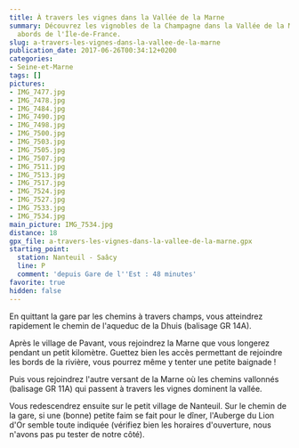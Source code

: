 ```yaml
---
title: À travers les vignes dans la Vallée de la Marne
summary: Découvrez les vignobles de la Champagne dans la Vallée de la Marne, aux
  abords de l'Île-de-France.
slug: a-travers-les-vignes-dans-la-vallee-de-la-marne
publication_date: 2017-06-26T00:34:12+0200
categories:
- Seine-et-Marne
tags: []
pictures:
- IMG_7477.jpg
- IMG_7478.jpg
- IMG_7484.jpg
- IMG_7490.jpg
- IMG_7498.jpg
- IMG_7500.jpg
- IMG_7503.jpg
- IMG_7505.jpg
- IMG_7507.jpg
- IMG_7511.jpg
- IMG_7513.jpg
- IMG_7517.jpg
- IMG_7524.jpg
- IMG_7527.jpg
- IMG_7533.jpg
- IMG_7534.jpg
main_picture: IMG_7534.jpg
distance: 18
gpx_file: a-travers-les-vignes-dans-la-vallee-de-la-marne.gpx
starting_point:
  station: Nanteuil - Saâcy
  line: P
  comment: 'depuis Gare de l''Est : 48 minutes'
favorite: true
hidden: false
---
```


En quittant la gare par les chemins à travers champs, vous atteindrez rapidement le chemin de l'aqueduc de la Dhuis (balisage GR 14A).

Après le village de Pavant, vous rejoindrez la Marne que vous longerez pendant un petit kilomètre. Guettez bien les accès permettant de rejoindre les bords de la rivière, vous pourrez même y tenter une petite baignade !

Puis vous rejoindrez l'autre versant de la Marne où les chemins vallonnés (balisage GR 11A) qui passent à travers les vignes dominent la vallée.

Vous redescendrez ensuite sur le petit village de Nanteuil. Sur le chemin de la gare, si une (bonne) petite faim se fait pour le dîner, l'Auberge du Lion d'Or semble toute indiquée (vérifiez bien les horaires d'ouverture, nous n'avons pas pu tester de notre côté).
